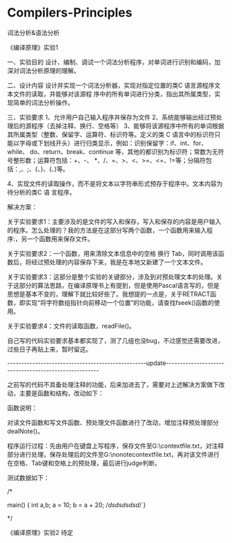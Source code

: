 # Compilers-Principles
词法分析&amp;语法分析

《编译原理》实验1

一、实验目的
设计、编制、调试一个词法分析程序，对单词进行识别和编码，加深对词法分析原理的理解。

二、设计内容
设计并实现一个词法分析器，实现对指定位置的类C 语言源程序文本文件的读取，并能够对该源程
序中的所有单词进行分类，指出其所属类型，实现简单的词法分析操作。

三、实验要求
1、允许用户自己输入程序并保存为文件
2、系统能够输出经过预处理后的源程序（去掉注释、换行、空格等）
3、能够将该源程序中所有的单词根据其所属类型（整数、保留字、运算符、标识符等。定义的类
C 语言中的标识符只能以字母或下划线开头）进行归类显示，例如：识别保留字：if、int、for、while、
do、return、break、continue 等，其他的都识别为标识符；常数为无符号整形数；运算符包括：+、-、
*、/、=、>、<、>=、<=、!=等；分隔符包括：,、;、{、}、(、)等。

4、实现文件的读取操作，而不是将文本以字符串形式预存于程序中。文本内容为待分析的类C 语
言程序。

解决方案：

关于实验要求1：主要涉及的是文件的写入和保存，写入和保存的内容是用户输入的程序。怎么处理的？我的方法是在这部分写两个函数，一个函数用来输入程序:，另一个函数用来保存文件。

关于实验要求2：一个函数，用来清除文本信息中的空格 换行 Tab，同时调用该函数后，将经过预处理的内容保存下来，我是在本地又新建了一个文本文件。

关于实验要求3：这部分是整个实验的关键部分，涉及到对预处理文本的处理。关于这部分的算法思路，在编译原理书上有提到，但是使用Pascal语言写的，但是思想是基本不变的，理解下就比较好些了。我想提的一点是，关于RETRACT函数，即实现“将字符数组指针向前移动一个位置”的功能，请查找fseek()函数的使用。

关于实验要求4：文件的读取函数，readFile()。

自己写的代码实验要求基本都实现了，测了几组也没bug，不过感觉还需要改进，过些日子再贴上来，暂时留这。

--------------------------------------------------update------------------------------------------------------

之前写的代码不具备处理注释的功能，后来加进去了，需要对上述解决方案做下改动，主要是函数和结构，改动如下：

函数说明：

对读文件函数和写文件函数、预处理文件函数进行了改动，增加注释预处理部分dealNote()。

程序运行过程：先由用户在键盘上写程序，保存文件至G:\\contextfile.txt，对注释部分进行处理，保存处理后的文件至G:\\nonotecontextfile.txt，再对该文件进行在空格、Tab键和空格上的预处理，最后进行judge判断。

测试数据如下：

/*

main()
{
int a,b;
a = 10;
b = a + 20;   /*dsdsdsdsd*/
}

*/

《编译原理》实验2  待定
